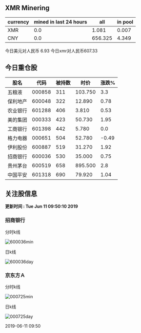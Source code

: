 ## XMR Minering

|currency|mined in last 24 hours|all|in pool|
|---|---|---|---|
|XMR|0.0|1.081|0.007|
|CNY|0.0|656.325|4.349|

今日美元对人民币 6.93	今日xmr对人民币607.33


## 今日重仓股 

|股名|代码|被持数|时价|涨跌%|
|---|---|---|---|---|
|五粮液|000858|311|103.750|3.3|
|保利地产|600048|322|12.890|0.78|
|农业银行|601288|406|3.810|0.53|
|美的集团|000333|423|50.730|1.95|
|工商银行|601398|442|5.780|0.0|
|格力电器|000651|504|52.780|-0.49|
|伊利股份|600887|519|31.270|1.92|
|招商银行|600036|530|35.000|0.75|
|贵州茅台|600519|658|895.500|2.8|
|中国平安|601318|690|79.920|1.04|

## 关注股信息
**更新时间 : Tue Jun 11 09:50:10 2019**
### 招商银行 
分时k线

![600036min](http://image.sinajs.cn/newchart/min/n/sh600036.gif)

日k线

![600036day](http://image.sinajs.cn/newchart/daily/n/sh600036.gif)

### 京东方Ａ 
分时k线

![000725min](http://image.sinajs.cn/newchart/min/n/sz000725.gif)

日k线

![000725day](http://image.sinajs.cn/newchart/daily/n/sz000725.gif)

2019-06-11 09:50